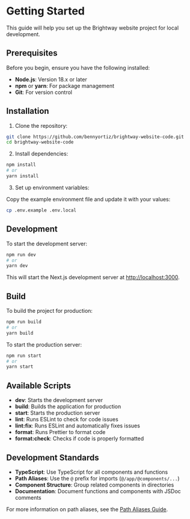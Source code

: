 # Getting Started

This guide will help you set up the Brightway website project for local development.

## Prerequisites

Before you begin, ensure you have the following installed:

- **Node.js**: Version 18.x or later
- **npm** or **yarn**: For package management
- **Git**: For version control

## Installation

1. Clone the repository:

```bash
git clone https://github.com/bennyortiz/brightway-website-code.git
cd brightway-website-code
```

2. Install dependencies:

```bash
npm install
# or
yarn install
```

3. Set up environment variables:

Copy the example environment file and update it with your values:

```bash
cp .env.example .env.local
```

## Development

To start the development server:

```bash
npm run dev
# or
yarn dev
```

This will start the Next.js development server at [http://localhost:3000](http://localhost:3000).

## Build

To build the project for production:

```bash
npm run build
# or
yarn build
```

To start the production server:

```bash
npm run start
# or
yarn start
```

## Available Scripts

- **dev**: Starts the development server
- **build**: Builds the application for production
- **start**: Starts the production server
- **lint**: Runs ESLint to check for code issues
- **lint:fix**: Runs ESLint and automatically fixes issues
- **format**: Runs Prettier to format code
- **format:check**: Checks if code is properly formatted

## Development Standards

- **TypeScript**: Use TypeScript for all components and functions
- **Path Aliases**: Use the `@` prefix for imports (`@/app/@components/...`)
- **Component Structure**: Group related components in directories
- **Documentation**: Document functions and components with JSDoc comments

For more information on path aliases, see the [Path Aliases Guide](./guides/path-aliases.md). 